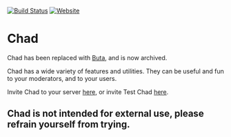 [![Build Status](https://img.shields.io/travis/shoganeko/Chad.svg?logo=travis)](https://travis-ci.org/shoganeko/Chad) [![Website](https://img.shields.io/badge/visit%20our-website-blue.svg)](https://shog.dev) 

# Chad 

Chad has been replaced with [Buta](https://github.com/Shoganeko/buta), and is now archived.

Chad has a wide variety of features and utilities. They can be useful and fun to your moderators, and to your users.

Invite Chad to your server [here](https://shog.dev/chad/invite), or invite Test Chad [here](https://shog.dev/chad/test-invite).


## Chad is not intended for external use, please refrain yourself from trying.
